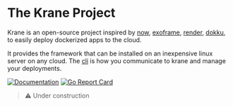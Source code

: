 # The Krane Project

Krane is an open-source project inspired by [now](https://vercel.com/), [exoframe](https://github.com/exoframejs/exoframe), [render](https://render.com/), [dokku](http://dokku.viewdocs.io/dokku/), to easily deploy dockerized apps to the cloud.

It provides the framework that can be installed on an inexpensive linux server on any cloud. The [cli](https://github.com/biensupernice/krane-cli) is how you communicate to krane and manage your deployments.

[![Documentation](https://img.shields.io/badge/latest-documentation-informational)](https://github.com/biensupernice/krane-server/tree/master/docs)
[![Go Report Card](https://goreportcard.com/badge/github.com/biensupernice/krane-server)](https://goreportcard.com/report/github.com/biensupernice/krane-server)

> ⚠️ Under construction

